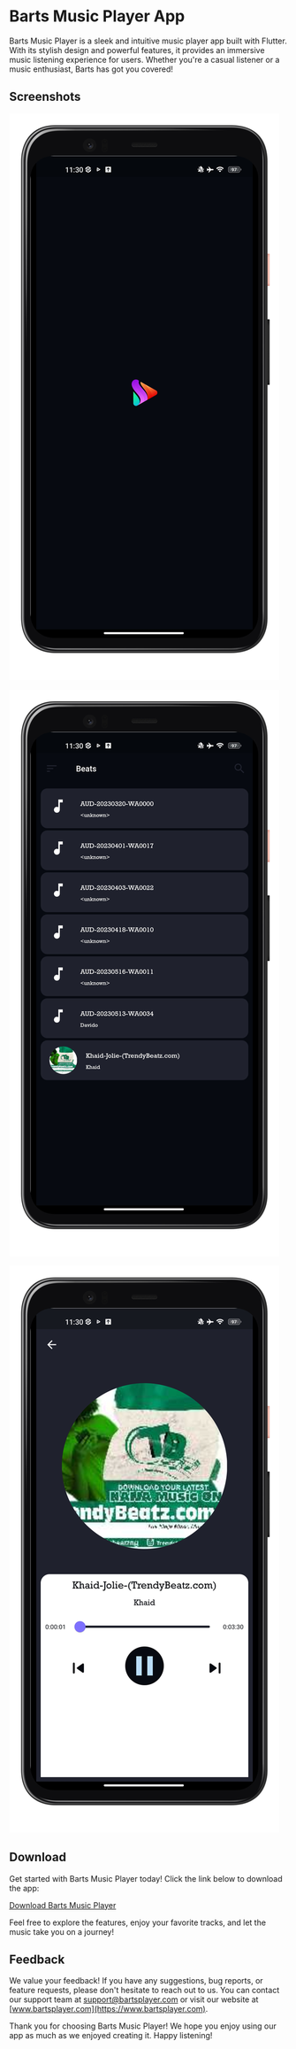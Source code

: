 # Barts Music Player App


Barts Music Player is a sleek and intuitive music player app built with Flutter. With its stylish design and powerful features, it provides an immersive music listening experience for users. Whether you're a casual listener or a music enthusiast, Barts has got you covered!


## Screenshots


![Screenshot 1](assets/screenshot/screenshot1.png)


![Screenshot 2](assets/screenshot/screenshot2.png)


![Screenshot 3](assets/screenshot/screenshot3.png)


## Download

Get started with Barts Music Player today! Click the link below to download the app:

[Download Barts Music Player](https://drive.google.com/file/d/1ZNQwUA_5O-nRjj8Ftjv7Qkep00Hy3sEO/view?usp=drive_link)

Feel free to explore the features, enjoy your favorite tracks, and let the music take you on a journey!

## Feedback

We value your feedback! If you have any suggestions, bug reports, or feature requests, please don't hesitate to reach out to us. You can contact our support team at support@bartsplayer.com or visit our website at [www.bartsplayer.com](https://www.bartsplayer.com).

Thank you for choosing Barts Music Player! We hope you enjoy using our app as much as we enjoyed creating it. Happy listening!